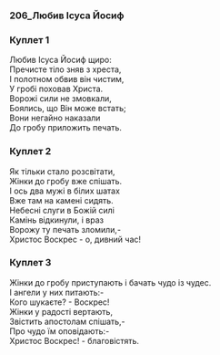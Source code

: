 ### 206_Любив Ісуса Йосиф
### Куплет 1
Любив Ісуса Йосиф щиро:<br/>Пречисте тіло зняв з хреста,<br/>І полотном обвив він чистим,<br/>У гробі поховав Христа.<br/>Ворожі сили не змовкали,<br/>Боялись, що Він може встать;<br/>Вони негайно наказали<br/>До гробу приложить печать.
### Куплет 2
Як тільки стало розсвітати,<br/>Жінки до гробу вже спішать.<br/>І ось два мужі в білих шатах<br/>Вже там на камені сидять.<br/>Небесні слуги в Божій силі<br/>Камінь відкинули, і враз<br/>Ворожу ту печать зломили,-<br/>Христос Воскрес - о, дивний час!
### Куплет 3
Жінки до гробу приступають і бачать чудо із чудес.<br/>І ангели у них питають:-<br/>Кого шукаєте? - Воскрес!<br/>Жінки у радості вертають,<br/>Звістить апостолам спішать,-<br/>Про чудо їм оповідають:-<br/>Христос Воскрес! - благовістять.
